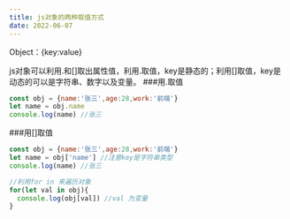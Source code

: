 ```yaml
---
title: js对象的两种取值方式
date: 2022-06-07
---
```

Object：{key:value}

js对象可以利用.和[]取出属性值，利用.取值，key是静态的；利用[]取值，key是动态的可以是字符串、数字以及变量。
###用.取值
```js
const obj = {name:'张三',age:28,work:'前端'}
let name = obj.name
console.log(name) //张三
```
###用[]取值
```js
const obj = {name:'张三',age:28,work:'前端'}
let name = obj['name'] //注意key是字符串类型
console.log(name) //张三

//利用for in 来遍历对象
for(let val in obj){
  console.log(obj[val]) //val 为变量
}
```